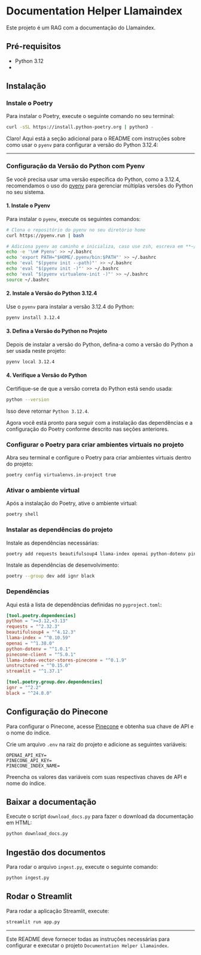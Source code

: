 # Documentation Helper Llamaindex

Este projeto é um RAG com a documentação do Llamaindex.

## Pré-requisitos

- Python 3.12
- 

## Instalação

### Instale o Poetry

Para instalar o Poetry, execute o seguinte comando no seu terminal:

```sh
curl -sSL https://install.python-poetry.org | python3 -
```

Claro! Aqui está a seção adicional para o README com instruções sobre como usar o `pyenv` para configurar a versão do Python 3.12.4:

---

### Configuração da Versão do Python com Pyenv

Se você precisa usar uma versão específica do Python, como a 3.12.4, recomendamos o uso do [pyenv](https://github.com/pyenv/pyenv) para gerenciar múltiplas versões do Python no seu sistema.

#### 1. Instale o Pyenv

Para instalar o `pyenv`, execute os seguintes comandos:

```bash
# Clona o repositório do pyenv no seu diretório home
curl https://pyenv.run | bash

# Adiciona pyenv ao caminho e inicializa, caso use zsh, escreva em **~/.zshrc**
echo -e '\n# Pyenv' >> ~/.bashrc
echo 'export PATH="$HOME/.pyenv/bin:$PATH"' >> ~/.bashrc
echo 'eval "$(pyenv init --path)"' >> ~/.bashrc
echo 'eval "$(pyenv init -)"' >> ~/.bashrc
echo 'eval "$(pyenv virtualenv-init -)"' >> ~/.bashrc
source ~/.bashrc
```

#### 2. Instale a Versão do Python 3.12.4

Use o `pyenv` para instalar a versão 3.12.4 do Python:

```bash
pyenv install 3.12.4
```

#### 3. Defina a Versão do Python no Projeto

Depois de instalar a versão do Python, defina-a como a versão do Python a ser usada neste projeto:

```bash
pyenv local 3.12.4
```

#### 4. Verifique a Versão do Python

Certifique-se de que a versão correta do Python está sendo usada:

```bash
python --version
```

Isso deve retornar `Python 3.12.4`.

Agora você está pronto para seguir com a instalação das dependências e a configuração do Poetry conforme descrito nas seções anteriores.

### Configurar o Poetry para criar ambientes virtuais no projeto

Abra seu terminal e configure o Poetry para criar ambientes virtuais dentro do projeto:

```sh
poetry config virtualenvs.in-project true
```

### Ativar o ambiente virtual

Após a instalação do Poetry, ative o ambiente virtual:

```sh
poetry shell
```

### Instalar as dependências do projeto

Instale as dependências necessárias:

```sh
poetry add requests beautifulsoup4 llama-index openai python-dotenv pinecone-client llama-index-vector-stores-pinecone unstructured streamlit
```

Instale as dependências de desenvolvimento:

```sh
poetry --group dev add ignr black
```

### Dependências

Aqui está a lista de dependências definidas no `pyproject.toml`:

```toml
[tool.poetry.dependencies]
python = ">=3.12,<3.13"
requests = "^2.32.3"
beautifulsoup4 = "^4.12.3"
llama-index = "^0.10.59"
openai = "^1.38.0"
python-dotenv = "^1.0.1"
pinecone-client = "^5.0.1"
llama-index-vector-stores-pinecone = "^0.1.9"
unstructured = "^0.15.0"
streamlit = "^1.37.1"

[tool.poetry.group.dev.dependencies]
ignr = "^2.2"
black = "^24.8.0"
```

## Configuração do Pinecone

Para configurar o Pinecone, acesse [Pinecone](https://app.pinecone.io/) e obtenha sua chave de API e o nome do índice.

Crie um arquivo `.env` na raiz do projeto e adicione as seguintes variáveis:

```env
OPENAI_API_KEY=
PINECONE_API_KEY=
PINECONE_INDEX_NAME=
```

Preencha os valores das variáveis com suas respectivas chaves de API e nome do índice.

## Baixar a documentação

Execute o script `download_docs.py` para fazer o download da documentação em HTML:

```sh
python download_docs.py
```

## Ingestão dos documentos

Para rodar o arquivo `ingest.py`, execute o seguinte comando:

```sh
python ingest.py
```

## Rodar o Streamlit

Para rodar a aplicação Streamlit, execute:

```sh
streamlit run app.py
```

---

Este README deve fornecer todas as instruções necessárias para configurar e executar o projeto `Documentation Helper Llamaindex`.